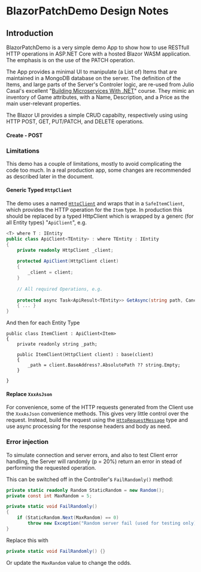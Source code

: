 # BlazorPatchDemo Design Notes

## Introduction

BlazorPatchDemo is a very simple demo App to show how to use RESTfull HTTP operations in ASP.NET Core with a hosted Blazor WASM application. The emphasis is on the use of the PATCH operation.

The App provides a minimal UI to manipulate (a List of) Items that are maintained in a MongoDB database on the server.
The definition of the Items, and large parts of the Server's Controler logic, are re-used from Julio Casal's excellent "[Building Microservices With .NET](https://dotnetmicroservices.com/)" course.
They mimic an inventory of Game attributes, with a Name, Description, and a Price as the main user-relevant properties.

The Blazor UI provides a simple CRUD capabilty, respectively using using HTTP POST, GET, PUT/PATCH, and DELETE operations.

#### Create - POST

### Limitations

This demo has a couple of limitations, mostly to avoid complicating the code too much. In a real production app, some changes are recommended as described later in the document.

#### Generic Typed `HttpClient`

The demo uses a named [`HttpClient`](https://learn.microsoft.com/en-us/dotnet/api/system.net.http.httpclient?view=net-7.0) and wraps that in a `SafeItemClient`, which provides the HTTP operation for the `Item` type.
In production this should be replaced by a typed HttpClient which is wrapped by a generc (for all Entity types) "`ApiClient`", e.g.

```csharp
<T> where T : IEntity
public class ApiClient<TEntity> : where TEntity : IEntity
{
    private readonly HttpClient _client;
        
    protected ApiClient(HttpClient client)
    { 
        _client = client;
    }
    
    // All required Operations, e.g.
    
    protected async Task<ApiResult<TEntity>> GetAsync(string path, CancellationToken token = default)
    { ... }
}
```

And then for each Entity Type

```
public class ItemClient : ApiClient<Item>
{
    private readonly string _path;
    
    public ItemClient(HttpClient client) : base(client)
    {
        _path = client.BaseAddress?.AbsolutePath ?? string.Empty;
    }
    
}

```

#### Replace `XxxAsJson` 

For convenience, some of the HTTP requests generated from the Client use the `XxxAsJson` convenience methods. 
This gives very little control over the request.
Instead, build the request using the [`HttpRequestMessage`](https://learn.microsoft.com/en-us/dotnet/api/system.net.http.httprequestmessage?view=net-7.0) type and use async processing for the response headers and body as need.

### Error injection

To simulate connection and server errors, and also to test Client error handling, 
the Server will randomly (p = 20%) return an error in stead of performing the requested operation.

This can be switched off in the Controller's `FailRandomly()` method:

```csharp
private static readonly Random StaticRandom = new Random();
private const int MaxRandom = 5;

private static void FailRandomly()
{
    if (StaticRandom.Next(MaxRandom) == 0) 
        throw new Exception("Random server fail (used for testing only)");
}
```
Replace this with

```csharp
private static void FailRandomly() {}
```
Or update the `MaxRandom` value to change the odds.
